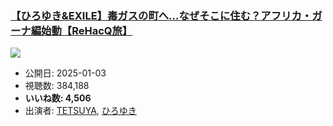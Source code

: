 ### [【ひろゆき&EXILE】毒ガスの町へ…なぜそこに住む？アフリカ・ガーナ編始動【ReHacQ旅】](https://www.youtube.com/watch?v=8T3GTN11i-U)
[![](https://img.youtube.com/vi/8T3GTN11i-U/sddefault.jpg)](https://www.youtube.com/watch?v=8T3GTN11i-U)
-   公開日: 2025-01-03
-   視聴数: 384,188
-   **いいね数: 4,506**
-   出演者: [TETSUYA](/rehacq_fan/people/TETSUYA "wikilink"), [ひろゆき](/rehacq_fan/people/ひろゆき "wikilink")
